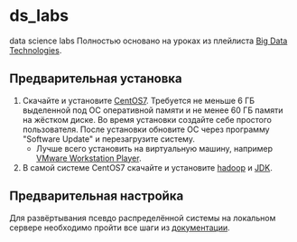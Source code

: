 # ds_labs
data science labs
Полностью основано на уроках из плейлиста [Big Data Technologies](https://www.youtube.com/playlist?list=PLGESve048UzTbAqDil1EfsU4Lre3B09bt).

## Предварительная установка

1. Скачайте и установите [CentOS7](http://isoredirect.centos.org/centos/7/isos/x86_64/). Требуется не меньше 6 ГБ выделенной под ОС оперативной памяти и не менее 60 ГБ памяти на жёстком диске. Во время установки создайте себе простого пользователя. После установки обновите ОС через программу "Software Update" и перезагрузите систему.
    - Лучше всего установить на виртуальную машину, например [VMware Workstation Player](https://www.vmware.com/products/workstation-player.html).
2. В самой системе CentOS7 скачайте и установите [hadoop](https://www.apache.org/dyn/closer.cgi/hadoop/common/hadoop-2.10.2/hadoop-2.10.2.tar.gz) и [JDK](https://www.oracle.com/cis/java/technologies/downloads/).

## Предварительная настройка

Для развёртывания псевдо распределённой системы на локальном сервере необходимо пройти все шаги из [документации](https://hadoop.apache.org/docs/r2.10.2/hadoop-project-dist/hadoop-common/SingleCluster.html#Pseudo-Distributed_Operation).

